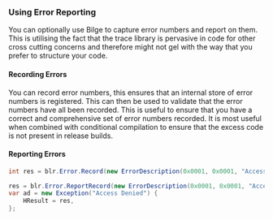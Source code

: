 ### Using Error Reporting

You can optionally use Bilge to capture error numbers and report on them.  This is utilising the fact that the trace library is pervasive in code for other cross cutting concerns and therefore might not gel with the way that you prefer to structure your code.


#### Recording Errors

You can record error numbers, this ensures that an internal store of error numbers is registered.  This can then be used to validate that the error numbers have all been recorded.  This is useful to ensure that you have a correct and comprehensive set of error numbers recorded.  It is most useful when combined with conditional compilation to ensure that the excess code is not present in release builds.


#### Reporting Errors

```csharp
int res = blr.Error.Record(new ErrorDescription(0x0001, 0x0001, "Access Denied"));

res = blr.Error.ReportRecord(new ErrorDescription(0x0001, 0x0001, "Access Denied"), "Context");
var ad = new Exception("Access Denied") {
    HResult = res,
};


```
